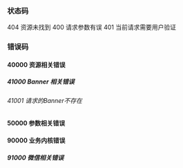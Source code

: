 ### 状态码

404 资源未找到
400 请求参数有误
401 当前请求需要用户验证


### 错误码

#### 40000 资源相关错误

##### 41000 Banner 相关错误

###### 41001 请求的Banner不存在


#### 50000 参数相关错误


#### 90000 业务内核错误

##### 91000 微信相关错误

 


